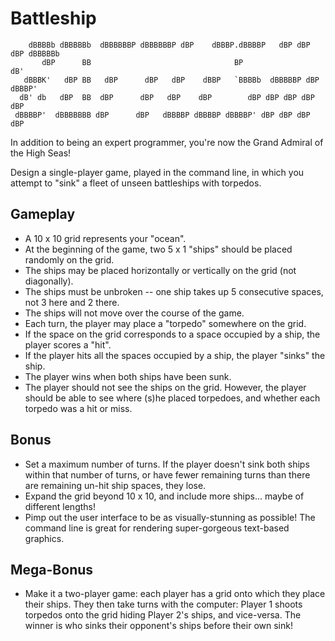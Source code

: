 # Battleship

```
    dBBBBb dBBBBBb  dBBBBBBP dBBBBBBP dBP    dBBBP.dBBBBP   dBP dBP dBP dBBBBBb
       dBP      BB                                BP                        dB'
   dBBBK'   dBP BB   dBP      dBP   dBP    dBBP   `BBBBb  dBBBBBP dBP   dBBBP' 
  dB' db   dBP  BB  dBP      dBP   dBP    dBP        dBP dBP dBP dBP   dBP     
 dBBBBP'  dBBBBBBB dBP      dBP   dBBBBP dBBBBP dBBBBP' dBP dBP dBP   dBP      
```

In addition to being an expert programmer, you're now the Grand Admiral of the High Seas!

Design a single-player game, played in the command line, in which you attempt to "sink" a fleet of unseen battleships with torpedos.

## Gameplay

- A 10 x 10 grid represents your "ocean".
- At the beginning of the game, two 5 x 1 "ships" should be placed randomly on the grid.
- The ships may be placed horizontally or vertically on the grid (not diagonally).
- The ships must be unbroken -- one ship takes up 5 consecutive spaces, not 3 here and 2 there.
- The ships will not move over the course of the game.
- Each turn, the player may place a "torpedo" somewhere on the grid. 
- If the space on the grid corresponds to a space occupied by a ship, the player scores a "hit".
- If the player hits all the spaces occupied by a ship, the player "sinks" the ship.
- The player wins when both ships have been sunk.
- The player should not see the ships on the grid. However, the player should be able to see where (s)he placed torpedoes, and whether each torpedo was a hit or miss.

## Bonus

- Set a maximum number of turns. If the player doesn't sink both ships within that number of turns, or have fewer remaining turns than there are remaining un-hit ship spaces, they lose.
- Expand the grid beyond 10 x 10, and include more ships... maybe of different lengths!
- Pimp out the user interface to be as visually-stunning as possible! The command line is great for rendering super-gorgeous text-based graphics.

## Mega-Bonus

- Make it a two-player game: each player has a grid onto which they place their ships. They then take turns with the computer: Player 1 shoots torpedos onto the grid hiding Player 2's ships, and vice-versa. The winner is who sinks their opponent's ships before their own sink!
